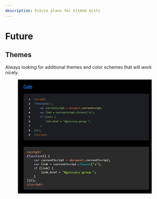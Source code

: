 ```yaml
---
description: Future plans for GitHub Gists
---
```


# Future

## Themes

Always looking for additional themes and color schemes that will work nicely.&#x20;

<figure><img src="../../.gitbook/assets/image (2).png" alt=""><figcaption></figcaption></figure>

